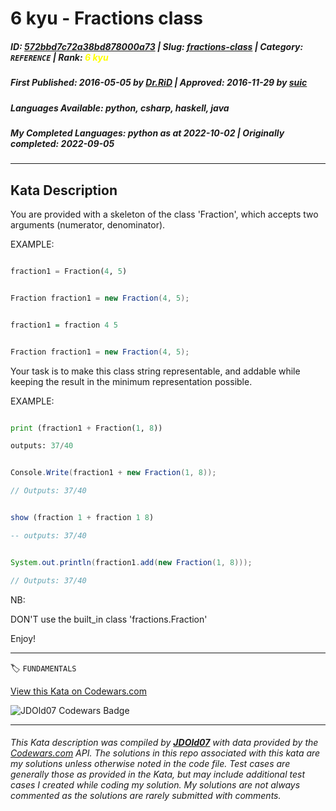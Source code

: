 # 6 kyu - Fractions class

##### **ID**: [572bbd7c72a38bd878000a73](https://www.codewars.com/kata/572bbd7c72a38bd878000a73) | **Slug**: [fractions-class](https://www.codewars.com/kata/572bbd7c72a38bd878000a73) | **Category**: `REFERENCE` | **Rank**: <span style="color:yellow">6 kyu</span>

##### **First Published**: 2016-05-05 ***by*** [Dr.RiD](https://www.codewars.com/users/Dr.RiD) | **Approved**: 2016-11-29 ***by*** [suic](https://www.codewars.com/users/suic)

##### **Languages Available**: python, csharp, haskell, java

##### **My Completed Languages**: python ***as at*** 2022-10-02 | **Originally completed**: 2022-09-05

---

## Kata Description


You are provided with a skeleton of the class 'Fraction', which accepts two arguments (numerator, denominator).



EXAMPLE:

```python

fraction1 = Fraction(4, 5)

```

```csharp

Fraction fraction1 = new Fraction(4, 5);

```

```haskell

fraction1 = fraction 4 5

```

```java

Fraction fraction1 = new Fraction(4, 5);

```



Your task is to make this class string representable, and addable while keeping the result in the minimum representation possible.



EXAMPLE:

```python

print (fraction1 + Fraction(1, 8))

outputs: 37/40

```

```csharp

Console.Write(fraction1 + new Fraction(1, 8));

// Outputs: 37/40

```

```haskell

show (fraction 1 + fraction 1 8)

-- outputs: 37/40

```

```java

System.out.println(fraction1.add(new Fraction(1, 8)));

// Outputs: 37/40

```

NB:

DON'T use the built_in class 'fractions.Fraction'



Enjoy!

---


🏷 `FUNDAMENTALS`


[View this Kata on Codewars.com](https://www.codewars.com/kata/572bbd7c72a38bd878000a73)

![](https://www.codewars.com/users/jdold07/badges/large "JDOld07 Codewars Badge")

---

###### *This Kata description was compiled by [**JDOld07**](https://tpstech.dev) with data provided by the [Codewars.com](https://www.codewars.com) API.  The solutions in this repo associated with this kata are my solutions unless otherwise noted in the code file.  Test cases are generally those as provided in the Kata, but may include additional test cases I created while coding my solution.  My solutions are not always commented as the solutions are rarely submitted with comments.*
